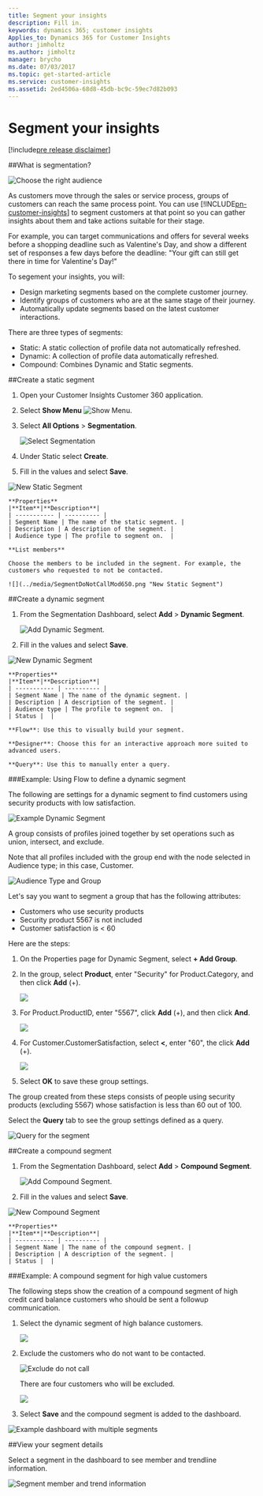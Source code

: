 ```yaml
---
title: Segment your insights
description: Fill in.
keywords: dynamics 365; customer insights
Applies_to: Dynamics 365 for Customer Insights
author: jimholtz
ms.author: jimholtz
manager: brycho
ms.date: 07/03/2017
ms.topic: get-started-article
ms.service: customer-insights 
ms.assetid: 2ed4506a-68d8-45db-bc9c-59ec7d82b093
---
```

Segment your insights
==========================
[!include[pre release disclaimer](../../includes/cc-beta-prerelease-disclaimer.md)]

##What is segmentation?

![](../media/SegmentationRightAudience650.png "Choose the right audience") 

As customers move through the sales or service process, groups of customers can reach the same process point. You can use [!INCLUDE[pn-customer-insights](../../includes/pn-customer-insights-full.md)] to segment customers at that point so you can gather insights about them and take actions suitable for their stage.

For example, you can target communications and offers for several weeks before a shopping deadline such as Valentine's Day, and show a different set of responses a few days before the deadline: "Your gift can still get there in time for Valentine's Day!"

To segement your insights, you will:

- Design marketing segments based on the complete customer journey.
- Identify groups of customers who are at the same stage of their journey.
- Automatically update segments based on the latest customer interactions.

There are three types of segments:
- Static: A static collection of profile data not automatically refreshed.
- Dynamic: A collection of profile data automatically refreshed.
- Compound: Combines Dynamic and Static segments.

##Create a static segment

1.  Open your Customer Insights Customer 360 application.

2.  Select **Show Menu** ![](../media/ShowMenu75.png "Show Menu"). 

3.  Select **All Options** > **Segmentation**.

    ![](../media/SegmentationNewMenu75.png "Select Segmentation")

4.  Under Static select **Create**.

5.  Fill in the values and select **Save**.

 ![](../media/SegmentNewStatic75.png "New Static Segment")

    **Properties**
    |**Item**|**Description**|
    | ----------- | ---------- |
    | Segment Name | The name of the static segment. |
    | Description | A description of the segment. |
    | Audience type | The profile to segment on.  |

    **List members**

    Choose the members to be included in the segment. For example, the customers who requested to not be contacted.

    ![](../media/SegmentDoNotCallMod650.png "New Static Segment")


 ##Create a dynamic segment

1.  From the Segmentation Dashboard, select **Add** > **Dynamic Segment**.

    ![](../media/SegmentAddDynamic75.png "Add Dynamic Segment"). 

3.  Fill in the values and select **Save**.

 ![](../media/SegmentNewDynamic650.png "New Dynamic Segment")

    **Properties**
    |**Item**|**Description**|
    | ----------- | ---------- |
    | Segment Name | The name of the dynamic segment. |
    | Description | A description of the segment. |
    | Audience type | The profile to segment on.  |
    | Status |  |

    **Flow**: Use this to visually build your segment.

    **Designer**: Choose this for an interactive approach more suited to advanced users.

    **Query**: Use this to manually enter a query.

###Example: Using Flow to define a dynamic segment

The following are settings for a dynamic segment to find customers using security products with low satisfaction.

![](../media/SegmentDynamicSocial720.png "Example Dynamic Segment")

A group consists of profiles joined together by set operations such as union, intersect, and exclude. 

Note that all profiles included with the group end with the node selected in Audience type; in this case, Customer. 

![](../media/SegmentGroupAndAudienceType720.png "Audience Type and Group")

Let's say you want to segment a group that has the following attributes:
- Customers who use security products
- Security product 5567 is not included
- Customer satisfaction is < 60

Here are the steps:

1. On the Properties page for Dynamic Segment, select **+ Add Group**.

2. In the group, select **Product**, enter "Security" for Product.Category, and then click **Add** (+).

    ![](../media/SegmentProductCategorySec75.png)

2. For Product.ProductID, enter "5567", click **Add** (+), and then click **And**.

    ![](../media/SegmentProductID75.png)

3. For Customer.CustomerSatisfaction, select **<**, enter "60", the click **Add** (+).

    ![](../media/SegmentCustomerSat75.png)

4. Select **OK** to save these group settings.

The group created from these steps consists of people using security products (excluding 5567) whose satisfaction is less than 60 out of 100.

Select the **Query** tab to see the group settings defined as a query.

![](../media/SegmentQuery650.png "Query for the segment")

##Create a compound segment

1. From the Segmentation Dashboard, select **Add** > **Compound Segment**.

    ![](../media/SegmentAddCompound75.png "Add Compound Segment"). 

2. Fill in the values and select **Save**.

 ![](../media/SegmentNewCompound75.png "New Compound Segment")

    **Properties**
    |**Item**|**Description**|
    | ----------- | ---------- |
    | Segment Name | The name of the compound segment. |
    | Description | A description of the segment. |
    | Status |  |

###Example: A compound segment for high value customers

The following steps show the creation of a compound segment of high credit card balance customers who should be sent a followup communication.

1. Select the dynamic segment of high balance customers.

    ![](../media/SegmentHighBalance75.png) 

2. Exclude the customers who do not want to be contacted.

    ![](../media/SegmentExcludeDoNotCall720.png "Exclude do not call")

    There are four customers who will be excluded.

    ![](../media/SegmentFourDoNotCall75.png)

3. Select **Save** and the compound segment is added to the dashboard.

![](../media/SegmentDashboardExample720.png "Example dashboard with multiple segments")

##View your segment details

Select a segment in the dashboard to see member and trendline information.

![](../media/SegmentInfo720.png "Segment member and trend information")